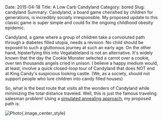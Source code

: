 Date: 2015-04-18
Title: A Low Carb Candyland
Category: bored
Slug: candyland
Summary: Candyland, a board game cherished by children for generations, is incredibly socially irresponsible. My proposed update to this classic game is super simple and could fix the ongoing childhood obesity epidemic.
 
Candyland, a game where a group of children take a convoluted path through a diabetes filled utopia, needs a revision.
No child should be exposed to such a gluttonous journey at such an early age.
On the other hand, hipsterfying this into Vegatableland is not an alternative.  It's widely known that the day the Cookie Monster
selected a carrot over a cookie, over ten thousands angels cried in unison.  I believe a happy medium would, at least,
involve a quick closed-loop tour of Candyland that does NOT end at King Candy's suspicious looking castle.
(We, as a society, should not support people who lure children into candy filled houses)

So, what is the best route that visits all the wonders of Candyland while minimizing the total distance traveled. Well,
this is just the famous traveling salesman problem! Using a <a href='https://github.com/chrisvmiller/analytics/blob/master/candyland_route/find_best_path.py'> simulated annealing approach</a>, my proposed path is:

![Photo]({attach}/assets/bored/2015/candyland.png){.image_center_style}